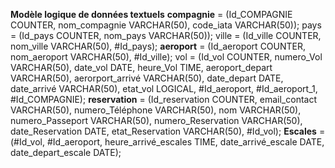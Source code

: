 
**Modèle logique de données textuels**
**compagnie** = (Id_COMPAGNIE COUNTER, nom_compagnie VARCHAR(50), code_iata VARCHAR(50));
pays = (Id_pays COUNTER, nom_pays VARCHAR(50));
ville = (Id_ville COUNTER, nom_ville VARCHAR(50), #Id_pays);
**aeroport** = (Id_aeroport COUNTER, nom_aeroport VARCHAR(50), #Id_ville);
vol = (Id_vol COUNTER, numero_Vol VARCHAR(50), date_vol DATE, heure_Vol TIME, aeroport_depart VARCHAR(50), aerorport_arrivé VARCHAR(50), date_depart DATE, date_arrivé VARCHAR(50), etat_vol LOGICAL, #Id_aeroport, #Id_aeroport_1, #Id_COMPAGNIE);
**reservation** = (Id_reservation COUNTER, email_contact VARCHAR(50), numero_Téléphone VARCHAR(50), nom VARCHAR(50), numero_Passeport VARCHAR(50), numero_Reservation VARCHAR(50), date_Reservation DATE, etat_Reservation VARCHAR(50), #Id_vol);
**Escales** = (#Id_vol, #Id_aeroport, heure_arrivé_escales TIME, date_arrivé_escale DATE, date_depart_escale DATE);
